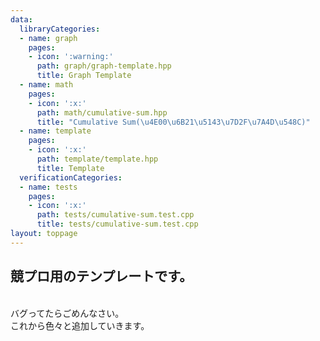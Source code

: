 ```yaml
---
data:
  libraryCategories:
  - name: graph
    pages:
    - icon: ':warning:'
      path: graph/graph-template.hpp
      title: Graph Template
  - name: math
    pages:
    - icon: ':x:'
      path: math/cumulative-sum.hpp
      title: "Cumulative Sum(\u4E00\u6B21\u5143\u7D2F\u7A4D\u548C)"
  - name: template
    pages:
    - icon: ':x:'
      path: template/template.hpp
      title: Template
  verificationCategories:
  - name: tests
    pages:
    - icon: ':x:'
      path: tests/cumulative-sum.test.cpp
      title: tests/cumulative-sum.test.cpp
layout: toppage
---
```

## 競プロ用のテンプレートです。
<br>
バグってたらごめんなさい。
<br>
これから色々と追加していきます。